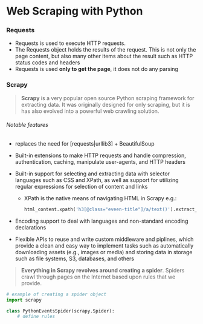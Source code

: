 # Web Scraping with Python

### Requests

- Requests is used to execute HTTP requests.
- The Requests object holds the results of the request. This is not only the page content, but also many other items about the result such as HTTP status codes and headers
- Requests is used __only to get the page__, it does not do any parsing

### Scrapy

> __Scrapy__ is a very popular open source Python scraping framework for extracting data. It was originally designed for only scraping, but it is has also evolved into a powerful web crawling solution.

###### Notable features

- replaces the need for [requests|urllib3] + BeautifulSoup

- Built-in extensions to make HTTP requests and handle compression, authentication, caching, manipulate user-agents, and HTTP headers

- Built-in support for selecting and extracting data with selector languages such as CSS and XPath, as well as support for utilizing regular expressions for selection of content and links

  - XPath is the native means of  navigating HTML in Scrapy e.g.:

    ```python
    html_content.xpath('h3[@class="eveen-title"]/a/text()').extract_first()
    ```



- Encoding support to deal with languages and non-standard encoding declarations

- Flexible APIs to reuse and write custom middleware and piplines, which provide a clean and easy way to implement tasks such as automatically downloading assets (e.g., images or media) and storing data in storage such as file systems, S3, databases, and others

> __Everything in Scrapy revolves around creating a spider__. Spiders crawl through pages on the Internet based upon rules that we provide.

```python
# example of creating a spider object
import scrapy

class PythonEventsSpider(scrapy.Spider):
    # define rules
```
